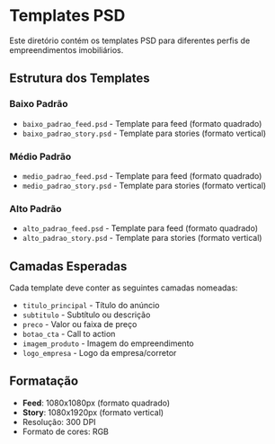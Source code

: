 # Templates PSD

Este diretório contém os templates PSD para diferentes perfis de empreendimentos imobiliários.

## Estrutura dos Templates

### Baixo Padrão
- `baixo_padrao_feed.psd` - Template para feed (formato quadrado)
- `baixo_padrao_story.psd` - Template para stories (formato vertical)

### Médio Padrão  
- `medio_padrao_feed.psd` - Template para feed (formato quadrado)
- `medio_padrao_story.psd` - Template para stories (formato vertical)

### Alto Padrão
- `alto_padrao_feed.psd` - Template para feed (formato quadrado)
- `alto_padrao_story.psd` - Template para stories (formato vertical)

## Camadas Esperadas

Cada template deve conter as seguintes camadas nomeadas:

- `titulo_principal` - Título do anúncio
- `subtitulo` - Subtítulo ou descrição
- `preco` - Valor ou faixa de preço
- `botao_cta` - Call to action
- `imagem_produto` - Imagem do empreendimento
- `logo_empresa` - Logo da empresa/corretor

## Formatação

- **Feed**: 1080x1080px (formato quadrado)
- **Story**: 1080x1920px (formato vertical)
- Resolução: 300 DPI
- Formato de cores: RGB
